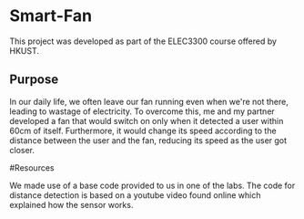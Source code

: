 # Smart-Fan

This project was developed as part of the ELEC3300 course offered by HKUST. 

## Purpose

In our daily life, we often leave our fan running even when we're not there, leading to wastage of electricity. To overcome this, 
me and my partner developed a fan that would switch on only when it detected a user within 60cm of itself. Furthermore, it would change
its speed according to the distance between the user and the fan, reducing its speed as the user got closer.

#Resources

We made use of a base code provided to us in one of the labs. The code for distance detection is based on a youtube video found online 
which explained how the sensor works.
